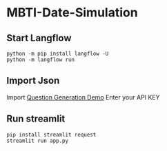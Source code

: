 # MBTI-Date-Simulation

## Start Langflow
```
python -m pip install langflow -U
python -m langflow run
```

## Import Json

Import [Question Generation Demo](https://github.com/DolbonIn/MBTI-Date-Simulation/blob/main/Question%20Generation%20Demo.json)
Enter your API KEY

## Run streamlit
```
pip install streamlit request
streamlit run app.py
```

